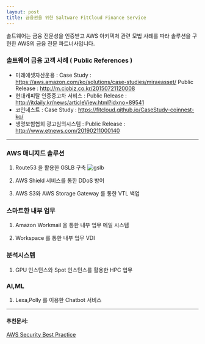 ```yaml
---
layout: post
title: 금융권을 위한 Saltware FitCloud Finance Service
---
```


솔트웨어는 금융 전문성을 인증받고 AWS 아키텍처 관련 모법 사례를 따라 솔루션을 구현한 AWS의 금융 전문 파트너사입니다.

### 솔트웨어 금융 고객 사례 ( Public References )

- 미래에셋자산운용 : 
Case Study : https://aws.amazon.com/ko/solutions/case-studies/miraeasset/
Public Release : http://m.ciobiz.co.kr/20150721120008
- 현대캐피탈 인증중고차 서비스 : 
Public Release : http://itdaily.kr/news/articleView.html?idxno=89541
- 코인네스트 : 
Case Study : https://fitcloud.github.io/CaseStudy-coinnest-ko/
- 생명보험협회 광고심의시스템 : 
Public Release : http://www.etnews.com/20190211000140

***

### AWS 매니지드 솔루션
1. Route53 을 활용한 GSLB 구축
![gslb](https://user-images.githubusercontent.com/29446742/28563273-64b2c25c-7160-11e7-8e91-8fc25217bf59.png)

2. AWS Shield 서비스를 통한 DDoS 방어

3. AWS S3와 AWS Storage Gateway 를 통한 VTL 백업


### 스마트한 내부 업무
1. Amazon Workmail 을 통한 내부 업무 메일 시스템

2. Workspace 를 통한 내부 업무 VDI

### 분석시스템
1. GPU 인스턴스와 Spot 인스턴스를 활용한 HPC 업무

### AI,ML
1. Lexa,Polly 를 이용한 Chatbot 서비스


***
#### 추천문서:
[AWS Security Best Practice](https://d0.awsstatic.com/whitepapers/Security/AWS_Security_Best_Practices.pdf)

